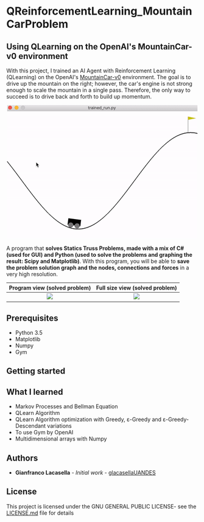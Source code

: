 # QReinforcementLearning_MountainCarProblem

## Using QLearning on the OpenAI's MountainCar-v0 environment

With this project, I trained an AI Agent with Reinforcement Learning (QLearning) on the OpenAI's [MountainCar-v0](https://gym.openai.com/envs/MountainCar-v0/) environment.
The goal is to drive up the mountain on the right; however, the car's engine is not strong enough to scale the mountain in a single pass. Therefore, the only way to succeed is to drive back and forth to build up momentum.
<p align="center">
  <img src="img/MountainCarGif.gif">
</p>


A program that **solves Statics Truss Problems, made with a mix of C# (used for GUI) and Python (used to solve the problems and graphing the result: Scipy and Matplotlib)**. With this program, you will be able to **save the problem solution graph and the nodes, connections and forces** in a very high resolution.

Program view (solved problem)|  Full size view (solved problem)
:---------------------------:|:--------------------------------:
![](img/sts12.JPG)           |  ![](img/sts13.JPG)


## Prerequisites
* Python 3.5
* Matplotlib
* Numpy
* Gym

## Getting started



## What I learned

* Markov Processes and Bellman Equation
* QLearn Algorithm 
* QLearn Algorithm optimization with Greedy, ε-Greedy and ε-Greedy-Descendant variations
* To use Gym by OpenAI
* Multidimensional arrays with Numpy

## Authors

* **Gianfranco Lacasella** - *Initial work* - [glacasellaUANDES](https://github.com/glacasellaUANDES)

## License

This project is licensed under the GNU GENERAL PUBLIC LICENSE- see the [LICENSE.md](LICENSE.md) file for details
